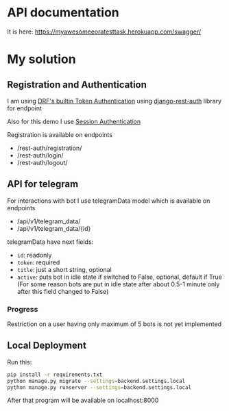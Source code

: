 # API documentation
It is here:
https://myawesomeeoratesttask.herokuapp.com/swagger/
# My solution
## Registration and Authentication
I am using [DRF's builtin Token Authentication](https://www.django-rest-framework.org/api-guide/authentication/#tokenauthentication) using [django-rest-auth](https://django-rest-auth.readthedocs.io/en/latest/) library for endpoint

Also for this demo I use [Session Authentication](https://www.django-rest-framework.org/api-guide/authentication/#sessionauthentication)

Registration is available on endpoints
- /rest-auth/registration/
- /rest-auth/login/
- /rest-auth/logout/

## API for telegram
For interactions with bot I use telegramData model which is available on endpoints
- /api/v1/telegram_data/
- /api/v1/telegram_data/{id}

telegramData have next fields:
- `id`: readonly
- `token`: required
- `title`: just a short string, optional
- `active`: puts bot in idle state if switched to False, optional, default if True
(For some reason bots are put in idle state after about 0.5-1 minute only after this field changed to False)

### Progress
Restriction on a user having only maximum of 5 bots is not yet implemented

## Local Deployment
Run this:
```bash
pip install -r requirements.txt
python manage.py migrate --settings=backend.settings.local
python manage.py runserver --settings=backend.settings.local
```
After that program will be available on localhost:8000